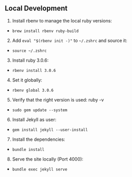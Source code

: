 ## Local Development

1. Install rbenv to manage the local ruby versions:
- `brew install rbenv ruby-build`
2. Add `eval "$(rbenv init -)"` to `~/.zshrc` and source it:
- `source ~/.zshrc`
3. Install ruby 3.0.6:
- `rbenv install 3.0.6`
4. Set it globally:
- `rbenv global 3.0.6`
5. Verify that the right version is used: ruby -v                          
- `sudo gem update --system`
6. Install Jekyll as user:
- `gem install jekyll --user-install`
7. Install the dependencies:
- `bundle install`
8. Serve the site locally (Port 4000):
- `bundle exec jekyll serve`
